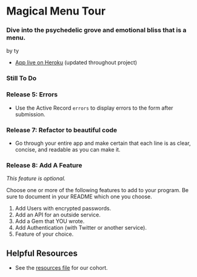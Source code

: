 # Magical Menu Tour

### Dive into the psychedelic grove and emotional bliss that is a menu.

by ty

* [App live on Heroku](http://magical-menu-tour.herokuapp.com/) (updated throughout project)


### Still To Do


### Release 5: Errors
* Use the Active Record `errors` to display errors to the form after submission.

### Release 7: Refactor to beautiful code
* Go through your entire app and make certain that each line is as clear, concise, and readable as you can make it.

### Release 8: Add A Feature
_This feature is optional._

Choose one or more of the following features to add to your program.  Be sure to document in your README which one you choose.

1. Add Users with encrypted passwords.
1. Add an API for an outside service.
1. Add a Gem that YOU wrote.
1. Add Authentication (with Twitter or another service).
1. Feature of your choice.

## Helpful Resources
* See the [resources file](https://github.com/fox-squirrels-2013/phase-2-guide/blob/master/resources.md) for our cohort.